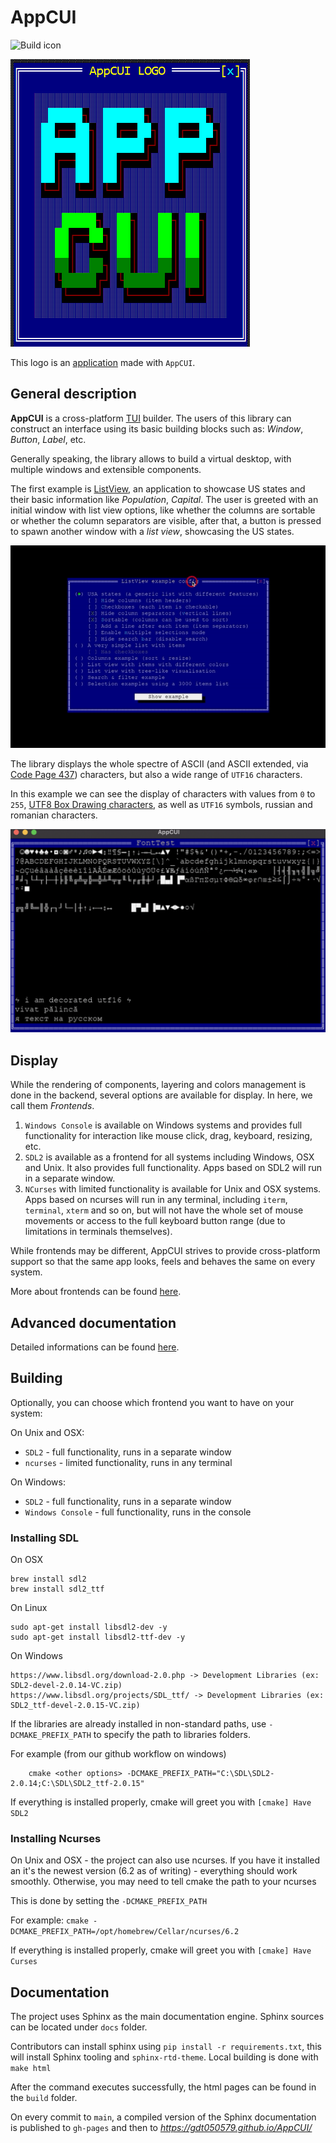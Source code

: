 # AppCUI

![Build icon](https://github.com/gdt050579/AppCUI/actions/workflows/ci.yml/badge.svg)

![AppCUI logo](docs/logo.png)

This logo is an [application](https://github.com/gdt050579/AppCUI/tree/main/Examples/Logo) made with `AppCUI`.

## General description 

**AppCUI** is a cross-platform [TUI](https://en.wikipedia.org/wiki/Text-based_user_interface) builder. The users of this library can construct an interface using its basic building blocks such as: _Window_, _Button_, _Label_, etc.

Generally speaking, the library allows to build a virtual desktop, with multiple windows and extensible components.

The first example is [ListView](https://github.com/gdt050579/AppCUI/tree/main/Examples/ListView), an application to showcase US states and their basic information like _Population_, _Capital_. The user is greeted with an initial window with list view options, like whether the columns are sortable or whether the column separators are visible, after that, a button is pressed to spawn another window with a _list view_, showcasing the US states.

![ListView usage example](docs/example_images/listview.gif)

The library displays the whole spectre of ASCII (and ASCII extended, via [Code Page 437](https://en.wikipedia.org/wiki/Code_page_437)) characters, but also a wide range of `UTF16` characters.

In this example we can see the display of characters with values from `0` to `255`, [UTF8 Box Drawing characters](https://en.wikipedia.org/wiki/Box_Drawing), as well as `UTF16` symbols, russian and romanian characters.

![Font display example](docs/example_images/fonttest.png)

## Display

While the rendering of components, layering and colors management is done in the backend, several options are available for display. In here, we call them _Frontends_.

1. `Windows Console` is available on Windows systems and provides full functionality for interaction like mouse click, drag, keyboard, resizing, etc.
2. `SDL2` is available as a frontend for all systems including Windows, OSX and Unix. It also provides full functionality. Apps based on SDL2 will run in a separate window.
3. `NCurses` with limited functionality is available for Unix and OSX systems. Apps based on ncurses will run in any terminal, including `iterm`, `terminal`, `xterm` and so on, but will not have the whole set of mouse movements or access to the full keyboard button range (due to limitations in terminals themselves).

While frontends may be different, AppCUI strives to provide cross-platform support so that the same app looks, feels and behaves the same on every system.

More about frontends can be found [here](https://gdt050579.github.io/AppCUI/terminals.html).

## Advanced documentation

Detailed informations can be found [here](https://gdt050579.github.io/AppCUI/).

## Building

Optionally, you can choose which frontend you want to have on your system:

On Unix and OSX:
- `SDL2` - full functionality, runs in a separate window
- `ncurses` - limited functionality, runs in any terminal

On Windows:
- `SDL2` - full functionality, runs in a separate window
- `Windows Console` - full functionality, runs in the console

### Installing SDL

On OSX
```
brew install sdl2
brew install sdl2_ttf
```

On Linux
```
sudo apt-get install libsdl2-dev -y
sudo apt-get install libsdl2-ttf-dev -y
```

On Windows
```
https://www.libsdl.org/download-2.0.php -> Development Libraries (ex: SDL2-devel-2.0.14-VC.zip)
https://www.libsdl.org/projects/SDL_ttf/ -> Development Libraries (ex: SDL2_ttf-devel-2.0.15-VC.zip)
```

If the libraries are already installed in non-standard paths, use `-DCMAKE_PREFIX_PATH` to specify the path to libraries folders.

For example (from our github workflow on windows)
```
    cmake <other options> -DCMAKE_PREFIX_PATH="C:\SDL\SDL2-2.0.14;C:\SDL\SDL2_ttf-2.0.15"
```

If everything is installed properly, cmake will greet you with `[cmake] Have SDL2`


### Installing Ncurses

On Unix and OSX - the project can also use ncurses. If you have it installed an it's the newest version (6.2 as of writing) - everything should work smoothly. Otherwise, you may need to tell cmake the path to your ncurses

This is done by setting the `-DCMAKE_PREFIX_PATH`

For example: `cmake -DCMAKE_PREFIX_PATH=/opt/homebrew/Cellar/ncurses/6.2`

If everything is installed properly, cmake will greet you with `[cmake] Have Curses`


## Documentation 

The project uses Sphinx as the main documentation engine. Sphinx sources can be located under `docs` folder.

Contributors can install sphinx using `pip install -r requirements.txt`, this will install Sphinx tooling and `sphinx-rtd-theme`. Local building is done with `make html`

After the command executes successfully, the html pages can be found in the `build` folder.

On every commit to `main`, a compiled version of the Sphinx documentation is published to `gh-pages` and then to _https://gdt050579.github.io/AppCUI/_
